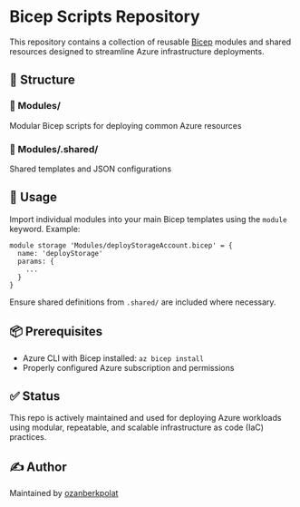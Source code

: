 
# Bicep Scripts Repository

This repository contains a collection of reusable [Bicep](https://learn.microsoft.com/en-us/azure/azure-resource-manager/bicep/overview) modules and shared resources designed to streamline Azure infrastructure deployments.

## 🔧 Structure

### 📁 Modules/

Modular Bicep scripts for deploying common Azure resources


### 📁 Modules/.shared/

Shared templates and JSON configurations

## 🚀 Usage

Import individual modules into your main Bicep templates using the `module` keyword. Example:

```bicep
module storage 'Modules/deployStorageAccount.bicep' = {
  name: 'deployStorage'
  params: {
    ...
  }
}
```

Ensure shared definitions from `.shared/` are included where necessary.

## 📦 Prerequisites

- Azure CLI with Bicep installed: `az bicep install`
- Properly configured Azure subscription and permissions

## ✅ Status

This repo is actively maintained and used for deploying Azure workloads using modular, repeatable, and scalable infrastructure as code (IaC) practices.


## ✍️ Author

Maintained by [ozanberkpolat](https://github.com/ozanberkpolat)


